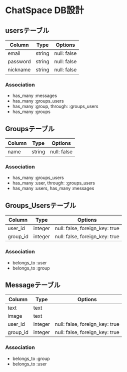 # ChatSpace DB設計
## usersテーブル
|Column|Type|Options|
|------|----|-------|
|email|string|null: false|
|password|string|null: false|
|nickname|string|null: false|

### Association
- has_many :messages
- has_many :groups_users
- has_many :group, through: :groups_users
- has_many :groups

## Groupsテーブル
|Column|Type|Options|
|------|----|-------|
|name|string|null: false|
### Association
- has_many :groups_users
- has_many :user, through: :groups_users
- has_many :users, has_many :messages

## Groups_Usersテーブル
|Column|Type|Options|
|------|----|-------|
|user_id|integer|null: false, foreign_key: true|
|group_id|integer|null: false, foreign_key: true|

### Association
- belongs_to :user
- belongs_to :group

## Messageテーブル
|Column|Type|Options|
|------|----|-------|
|text|text||
|image|text||
|user_id|integer|null: false, foreign_key: true|
|group_id|integer|null: false, foreign_key: true|
### Association
- belongs_to :group
- belongs_to :user

